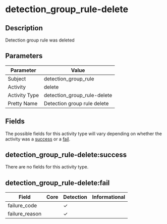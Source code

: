 detection_group_rule-delete
===========================

Description
-----------
Detection group rule was deleted

Parameters
----------
| Parameter     | Value                       |
| ------------- | --------------------------- |
| Subject       | detection_group_rule        |
| Activity      | delete                      |
| Activity Type | detection_group_rule-delete |
| Pretty Name   | Detection group rule delete |


Fields
------

The possible fields for this activity type will vary depending on whether the activity was a [success](#detection_group_rule-deletesuccess) or a [fail](#detection_group_rule-deletefail).


detection_group_rule-delete:success
-----------------------------------

There are no fields for this activity type.


detection_group_rule-delete:fail
--------------------------------

| Field          | Core | Detection | Informational |
| -------------- | ---- | --------- | ------------- |
| failure_code   |      | &#10003;  |               |
| failure_reason |      | &#10003;  |               |